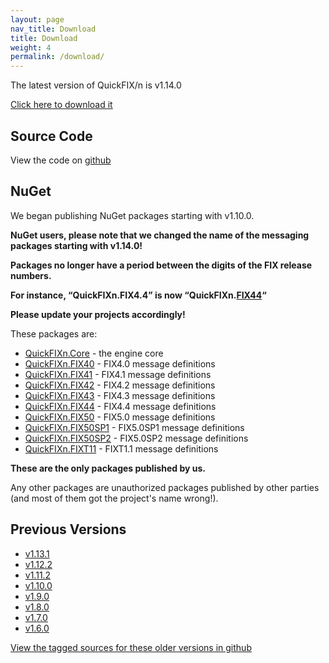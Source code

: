 ```yaml
---
layout: page
nav_title: Download
title: Download
weight: 4
permalink: /download/
---
```


The latest version of QuickFIX/n is v1.14.0

[Click here to download it](http://quickfixn.s3.amazonaws.com/quickfixn-v1.14.0.zip)

Source Code
-----------
View the code on [github](https://github.com/connamara/quickfixn)

NuGet
-----
We began publishing NuGet packages starting with v1.10.0.

**NuGet users, please note that we changed the name of the messaging packages starting with v1.14.0!**

**Packages no longer have a period between the digits of the FIX release numbers.**

**For instance, “QuickFIXn.FIX4.4” is now “QuickFIXn.<u>FIX44</u>“**

**Please update your projects accordingly!**

These packages are:

  * [QuickFIXn.Core](https://www.nuget.org/packages/QuickFIXn.Core/) - the engine core
  * [QuickFIXn.FIX40](https://www.nuget.org/packages/QuickFIXn.FIX40/) - FIX4.0 message definitions
  * [QuickFIXn.FIX41](https://www.nuget.org/packages/QuickFIXn.FIX41/) - FIX4.1 message definitions
  * [QuickFIXn.FIX42](https://www.nuget.org/packages/QuickFIXn.FIX42/) - FIX4.2 message definitions
  * [QuickFIXn.FIX43](https://www.nuget.org/packages/QuickFIXn.FIX43/) - FIX4.3 message definitions
  * [QuickFIXn.FIX44](https://www.nuget.org/packages/QuickFIXn.FIX44/) - FIX4.4 message definitions
  * [QuickFIXn.FIX50](https://www.nuget.org/packages/QuickFIXn.FIX50/) - FIX5.0 message definitions
  * [QuickFIXn.FIX50SP1](https://www.nuget.org/packages/QuickFIXn.FIX50SP1/) - FIX5.0SP1 message definitions
  * [QuickFIXn.FIX50SP2](https://www.nuget.org/packages/QuickFIXn.FIX50SP2/) - FIX5.0SP2 message definitions
  * [QuickFIXn.FIXT11](https://www.nuget.org/packages/QuickFIXn.FIXT11/) - FIXT1.1 message definitions

**These are the only packages published by us.**  

Any other packages are unauthorized packages published by other
parties (and most of them got the project's name wrong!).


Previous Versions
-----------------
  * [v1.13.1](http://quickfixn.s3.amazonaws.com/quickfixn-v1.13.1.zip)
  * [v1.12.2](http://quickfixn.s3.amazonaws.com/quickfixn-v1.12.2.zip)
  * [v1.11.2](http://quickfixn.s3.amazonaws.com/quickfixn-v1.11.2.zip)
  * [v1.10.0](http://quickfixn.s3.amazonaws.com/quickfixn-v1.10.0.zip)
  * [v1.9.0](http://quickfixn.s3.amazonaws.com/quickfixn-v1.9.0.zip)
  * [v1.8.0](http://quickfixn.s3.amazonaws.com/quickfixn-v1.8.0.zip)
  * [v1.7.0](http://quickfixn.s3.amazonaws.com/quickfixn-v1.7.0.zip)
  * [v1.6.0](http://quickfixn.s3.amazonaws.com/quickfixn-v1.6.0.zip)

[View the tagged sources for these older versions in github](https://github.com/connamara/quickfixn/tags)

